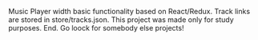 Music Player width basic functionality based on React/Redux.
Track links are stored in store/tracks.json.
This project was made only for study purposes.
End. Go loock for somebody else projects!
